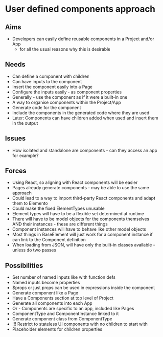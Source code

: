 User defined components approach
================================

Aims
----

- Developers can easily define reusable components in a Project and/or App
  - for all the usual reasons why this is desirable

Needs
-----

- Can define a component with children
- Can have inputs to the component
- Insert the component easily into a Page
- Configure the inputs easily - as component properties
- Generally - use the component as if it were a built-in one
- A way to organise components within the Project/App
- Generate code for the component
- Include the components in the generated code where they are used
- Later: Components can have children added when used and insert them in the output

Issues
------

- How isolated and standalone are components - can they access an app for example?

Forces
------

- Using React, so aligning with React components will be easier
- Pages already generate components - may be able to use the same approach
- Could lead to a way to import third-party React components and adapt them to Elemento
- Could make the fixed ElementTypes unusable
- Element types will have to be a flexible set determined at runtime
- There will have to be model objects for the components themselves AND their instances - these are different things
- Component instances will have to behave like other model objects
- Most things in BaseElement will just work for a component instance if can link to the Component definition
- When loading from JSON, will have only the built-in classes available - unless do two passes

Possibilities
-------------

- Set number of named inputs like with function defs
- Named inputs become properties
- $props or just props can be used in expressions inside the component
- Generate component like a Page
- Have a Components section at top level of Project
- Generate all components into each App
- Or - Components are specific to an app, included like Pages
- ComponentType and ComponentInstance linked to it
- Generate component class from ComponentType
- !!! Restrict to stateless UI components with no children to start with
- Placeholder elements for children properties



